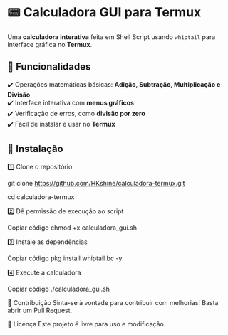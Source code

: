 # 📟 Calculadora GUI para Termux

Uma **calculadora interativa** feita em Shell Script usando `whiptail` para interface gráfica no **Termux**.

## 📌 Funcionalidades
✔️ Operações matemáticas básicas: **Adição, Subtração, Multiplicação e Divisão**  
✔️ Interface interativa com **menus gráficos**  
✔️ Verificação de erros, como **divisão por zero**  
✔️ Fácil de instalar e usar no **Termux**  

## 🚀 Instalação

1️⃣ Clone o repositório  

git clone https://github.com/HKshine/calculadora-termux.git

cd calculadora-termux


2️⃣ Dê permissão de execução ao script

Copiar código
chmod +x calculadora_gui.sh

3️⃣ Instale as dependências

Copiar código
pkg install whiptail bc -y

4️⃣ Execute a calculadora

Copiar código
./calculadora_gui.sh

🤝 Contribuição
Sinta-se à vontade para contribuir com melhorias! Basta abrir um Pull Request.

📜 Licença
Este projeto é livre para uso e modificação.


